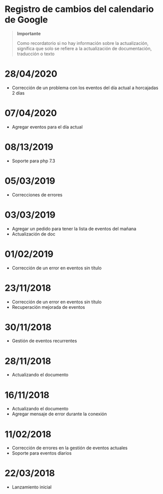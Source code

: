 # Registro de cambios del calendario de Google

>**Importante**
>
>Como recordatorio si no hay información sobre la actualización, significa que solo se refiere a la actualización de documentación, traducción o texto

# 28/04/2020

- Corrección de un problema con los eventos del día actual a horcajadas 2 días

# 07/04/2020

- Agregar eventos para el día actual

# 08/13/2019

- Soporte para php 7.3

# 05/03/2019

- Correcciones de errores

# 03/03/2019

- Agregar un pedido para tener la lista de eventos del mañana
- Actualización de doc

# 01/02/2019

- Corrección de un error en eventos sin título

# 23/11/2018

- Corrección de un error en eventos sin título
- Recuperación mejorada de eventos

# 30/11/2018

- Gestión de eventos recurrentes

# 28/11/2018

- Actualizando el documento

# 16/11/2018

- Actualizando el documento
- Agregar mensaje de error durante la conexión

# 11/02/2018

- Corrección de errores en la gestión de eventos actuales
- Soporte para eventos diarios

# 22/03/2018

- Lanzamiento inicial
